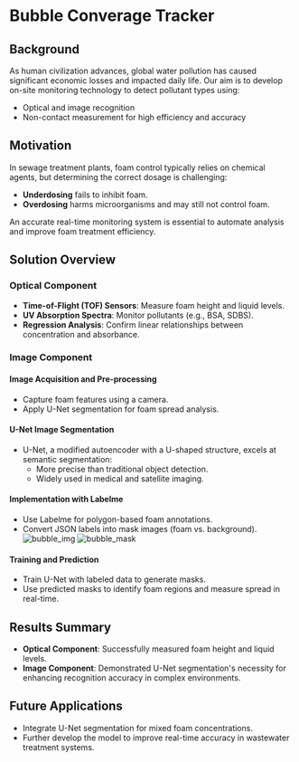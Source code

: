 # Bubble Converage Tracker

## Background
As human civilization advances, global water pollution has caused significant economic losses and impacted daily life. Our aim is to develop on-site monitoring technology to detect pollutant types using:
- Optical and image recognition
- Non-contact measurement for high efficiency and accuracy

## Motivation
In sewage treatment plants, foam control typically relies on chemical agents, but determining the correct dosage is challenging:
- **Underdosing** fails to inhibit foam.
- **Overdosing** harms microorganisms and may still not control foam.
  
An accurate real-time monitoring system is essential to automate analysis and improve foam treatment efficiency.

## Solution Overview

### Optical Component
- **Time-of-Flight (TOF) Sensors**: Measure foam height and liquid levels.
- **UV Absorption Spectra**: Monitor pollutants (e.g., BSA, SDBS).
- **Regression Analysis**: Confirm linear relationships between concentration and absorbance.

### Image Component

#### Image Acquisition and Pre-processing
- Capture foam features using a camera.
- Apply U-Net segmentation for foam spread analysis.

#### U-Net Image Segmentation
- U-Net, a modified autoencoder with a U-shaped structure, excels at semantic segmentation:
  - More precise than traditional object detection.
  - Widely used in medical and satellite imaging.

#### Implementation with Labelme
- Use Labelme for polygon-based foam annotations.
- Convert JSON labels into mask images (foam vs. background).
![bubble_img](https://github.com/user-attachments/assets/ddb8a0fd-bf6f-4a1a-8847-6d6f807d459c) ![bubble_mask](https://github.com/user-attachments/assets/771542d1-cc75-47a8-a872-86e44f92e7a2)


#### Training and Prediction
- Train U-Net with labeled data to generate masks.
- Use predicted masks to identify foam regions and measure spread in real-time.

## Results Summary
- **Optical Component**: Successfully measured foam height and liquid levels.
- **Image Component**: Demonstrated U-Net segmentation's necessity for enhancing recognition accuracy in complex environments.

## Future Applications
- Integrate U-Net segmentation for mixed foam concentrations.
- Further develop the model to improve real-time accuracy in wastewater treatment systems.

